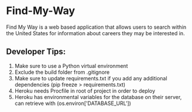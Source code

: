 # Find-My-Way

Find My Way is a web based application that allows users to search within the United States for information about careers they may be interested in.


## Developer Tips:
1. Make sure to use a Python virtual environment
2. Exclude the build folder from .gitignore
3. Make sure to update requirements.txt if you add any additional dependencies (pip freeze > requirements.txt)
4. Heroku needs Procfile in root of project in order to deploy
5. Heroku has environmental variables for the database on their server, can retrieve with (os.environ['DATABASE_URL'])